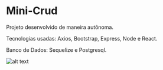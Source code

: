 # Mini-Crud

<p>Projeto desenvolvido de maneira autônoma.
<p>Tecnologias usadas: Axios, Bootstrap, Express, Node e React.
<p>Banco de Dados: Sequelize e Postgresql.


![alt text](https://github.com/MarceloReisxz/Cursos/blob/main/React/Mini-Crud/fotos_aplicacao/01.png)
